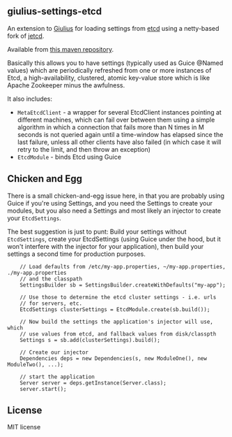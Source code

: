 giulius-settings-etcd
---------------------

An extension to [Giulius](https://github.com/timboudreau/giulius) for loading settings from
[etcd](https://github.com/coreos/etcd) using a netty-based fork of [jetcd](https://github.com/timboudreau/jetcd).

Available from [this maven repository](http://timboudreau.com/builds/).

Basically this allows you to have settings (typically used as Guice @Named values) which are periodically
refreshed from one or more instances of Etcd, a high-availability, clustered, atomic key-value store which is
like Apache Zookeeper minus the awfulness.

It also includes:

 * ``MetaEtcdClient`` - a wrapper for several EtcdClient instances pointing at different machines, which can
fail over between them using a simple algorithm in which a connection that fails more than N times in 
M seconds is not queried again until a time-window has elapsed since the last failure, unless all other
clients have also failed (in which case it will retry to the limit, and then throw an exception)
 * ``EtcdModule`` - binds Etcd using Guice

Chicken and Egg
---------------

There is a small chicken-and-egg issue here, in that you are probably using Guice if you're using Settings,
and you need the Settings to create your modules, but you also need a Settings and most likely an injector
to create your ``EtcdSettings``.

The best suggestion is just to punt:  Build your settings without ``EtcdSettings``, create your EtcdSettings
(using Guice under the hood, but it won't interfere with the injector for your application), then build
your settings a second time for production purposes.

		// Load defaults from /etc/my-app.properties, ~/my-app.properties, ./my-app.properties
		// and the classpath
		SettingsBuilder sb = SettingsBuilder.createWithDefaults("my-app");

		// Use those to determine the etcd cluster settings - i.e. urls
		// for servers, etc.
		EtcdSettings clusterSettings = EtcdModule.create(sb.build());

		// Now build the settings the application's injector will use, which
		// use values from etcd, and fallback values from disk/classpth
		Settings s = sb.add(clusterSettings).build();

		// Create our injector
		Dependencies deps = new Dependencies(s, new ModuleOne(), new ModuleTwo(), ...);

		// start the application
		Server server = deps.getInstance(Server.class);
		server.start();

License
-------

MIT license

